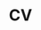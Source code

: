 ---
layout: default
title: CV
permalink: /cv/
weight: 2
external_url: /media/Visanu_Wanchai_CV_2019.pdf
---